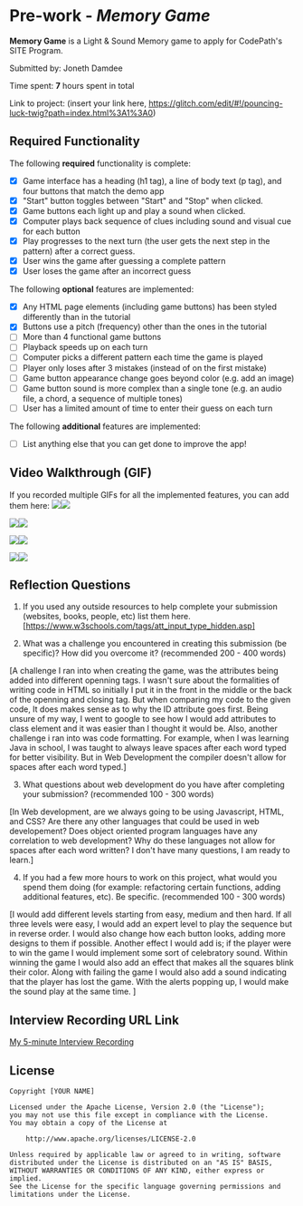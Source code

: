 # Pre-work - *Memory Game*

**Memory Game** is a Light & Sound Memory game to apply for CodePath's SITE Program. 

Submitted by: Joneth Damdee

Time spent: **7** hours spent in total

Link to project: (insert your link here, https://glitch.com/edit/#!/pouncing-luck-twig?path=index.html%3A1%3A0)

## Required Functionality

The following **required** functionality is complete:

* [x] Game interface has a heading (h1 tag), a line of body text (p tag), and four buttons that match the demo app
* [x] "Start" button toggles between "Start" and "Stop" when clicked. 
* [x] Game buttons each light up and play a sound when clicked. 
* [x] Computer plays back sequence of clues including sound and visual cue for each button
* [x] Play progresses to the next turn (the user gets the next step in the pattern) after a correct guess. 
* [x] User wins the game after guessing a complete pattern
* [x] User loses the game after an incorrect guess

The following **optional** features are implemented:

* [x] Any HTML page elements (including game buttons) has been styled differently than in the tutorial
* [x] Buttons use a pitch (frequency) other than the ones in the tutorial
* [ ] More than 4 functional game buttons
* [ ] Playback speeds up on each turn
* [ ] Computer picks a different pattern each time the game is played
* [ ] Player only loses after 3 mistakes (instead of on the first mistake)
* [ ] Game button appearance change goes beyond color (e.g. add an image)
* [ ] Game button sound is more complex than a single tone (e.g. an audio file, a chord, a sequence of multiple tones)
* [ ] User has a limited amount of time to enter their guess on each turn

The following **additional** features are implemented:

- [ ] List anything else that you can get done to improve the app!

## Video Walkthrough (GIF)

If you recorded multiple GIFs for all the implemented features, you can add them here:
![](gif1-link-here)![](https://i.imgur.com/IbcKLKg.gif)

![](gif2-link-here)![](https://i.imgur.com/fuM9x4D.gif)

![](gif3-link-here)![](https://i.imgur.com/WdY1LBl.gif)

![](gif4-link-here)![](https://i.imgur.com/olGsjsm.gif)


## Reflection Questions
1. If you used any outside resources to help complete your submission (websites, books, people, etc) list them here. 
[https://www.w3schools.com/tags/att_input_type_hidden.asp]

2. What was a challenge you encountered in creating this submission (be specific)? How did you overcome it? (recommended 200 - 400 words) 

[A challenge I ran into when creating the game, was the attributes being added into different openning tags. I wasn't sure about the formalities of writing code in HTML so initially I put it in the front in the middle or the back of the openning and closing tag. But when comparing my code to the given code, It does makes sense as to why the ID attribute goes first. Being unsure of my way, I went to google to see how I would add attributes to class element and it was easier than I thought it would be. Also, another challenge i ran into was code formatting. For example, when I was learning Java in school, I was taught to always leave spaces after each word typed for better visibility. But in Web Development the compiler doesn't allow for spaces after each word typed.]

3. What questions about web development do you have after completing your submission? (recommended 100 - 300 words)  

[In Web development, are we always going to be using Javascript, HTML, and CSS? Are there any other languages that could be used in web developement? Does object oriented program languages have any correlation to web development? Why do these languages not allow for spaces after each word written? I don't have many questions, I am ready to learn.]

4. If you had a few more hours to work on this project, what would you spend them doing (for example: refactoring certain functions, adding additional features, etc). Be specific. (recommended 100 - 300 words) 

[I would add different levels starting from easy, medium and then hard. If all three levels were easy, I would add an expert level to play the sequence but in reverse order. I would also change how each button looks, adding more designs to them if possible. Another effect I would add is; if the player were to win the game I would implement some sort of celebratory sound. Within winning the game I would also add an effect that makes all the squares blink their color. Along with failing the game I would also add a sound indicating that the player has lost the game. With the alerts popping up, I would make the sound play at the same time. ]



## Interview Recording URL Link

[My 5-minute Interview Recording](your-link-here)


## License

    Copyright [YOUR NAME]

    Licensed under the Apache License, Version 2.0 (the "License");
    you may not use this file except in compliance with the License.
    You may obtain a copy of the License at

        http://www.apache.org/licenses/LICENSE-2.0

    Unless required by applicable law or agreed to in writing, software
    distributed under the License is distributed on an "AS IS" BASIS,
    WITHOUT WARRANTIES OR CONDITIONS OF ANY KIND, either express or implied.
    See the License for the specific language governing permissions and
    limitations under the License.
